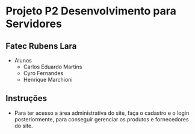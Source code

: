 # Projeto P2 Desenvolvimento para Servidores 
## Fatec Rubens Lara

- Alunos 
   - Carlos Eduardo Martins
   - Cyro Fernandes 
   - Henrique Marchioni

## Instruções
- Para ter acesso a área administrativa do site, faça o cadastro e o login posteriormente, para conseguir gerenciar os produtos e fornecedores do site.
